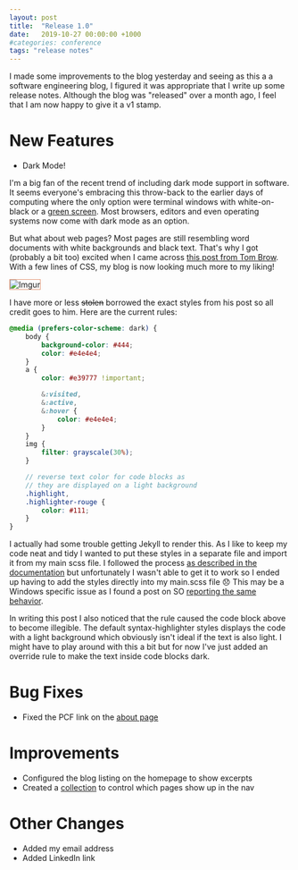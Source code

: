 ```yaml
---
layout: post
title:  "Release 1.0"
date:   2019-10-27 00:00:00 +1000
#categories: conference
tags: "release notes"
---
```


I made some improvements to the blog yesterday and seeing as this a a software engineering blog, I figured it was appropriate that I write up some release notes. Although the blog was "released" over a month ago, I feel that I am now happy to give it a v1 stamp.

# New Features
- Dark Mode!

I'm a big fan of the recent trend of including dark mode support in software. It seems everyone's embracing this throw-back to the earlier days of computing where the only option were terminal windows with white-on-black or a [green screen](https://en.wikipedia.org/wiki/Monochrome_monitor). Most browsers, editors and even operating systems now come with dark mode as an option. 

But what about web pages? Most pages are still resembling word documents with white backgrounds and black text. That's why I got (probably a bit too) excited when I came across [this post from Tom Brow](https://tombrow.com/dark-mode-website-css). With a few lines of CSS, my blog is now looking much more to my liking!

<style type="text/css" rel="stylesheet">
    img { border: 0.5px solid #e39777; }
</style>
![Imgur](https://imgur.com/6zBKsyk.gif)

I have more or less ~~stolen~~ borrowed the exact styles from his post so all credit goes to him. Here are the current rules:

```scss
@media (prefers-color-scheme: dark) {
    body {
        background-color: #444;
        color: #e4e4e4;
    }
    a {
        color: #e39777 !important;

        &:visited,
        &:active,
        &:hover {
            color: #e4e4e4;
        }
    }
    img {
        filter: grayscale(30%);
    }

    // reverse text color for code blocks as
    // they are displayed on a light background
    .highlight,
    .highlighter-rouge {
        color: #111;
    }
}
```

I actually had some trouble getting Jekyll to render this. As I like to keep my code neat and tidy I wanted to put these styles in a separate file and import it from my main scss file. I followed the process [as described in the documentation](https://jekyllrb.com/docs/assets/) but unfortunately I wasn't able to get it to work so I ended up having to add the styles directly into my main.scss file 😞 This may be a Windows specific issue as I found a post on SO [reporting the same behavior](https://stackoverflow.com/q/54956758/202).

In writing this post I also noticed that the rule caused the code block above to become illegible. The default syntax-highlighter styles displays the code with a light background which obviously isn't ideal if the text is also light. I might have to play around with this a bit but for now I've just added an override rule to make the text inside code blocks dark.

# Bug Fixes
- Fixed the PCF link on the [about page](/about)

# Improvements
- Configured the blog listing on the homepage to show excerpts
- Created a [collection](https://jekyllrb.com/docs/collections/) to control which pages show up in the nav

# Other Changes
- Added my email address
- Added LinkedIn link
